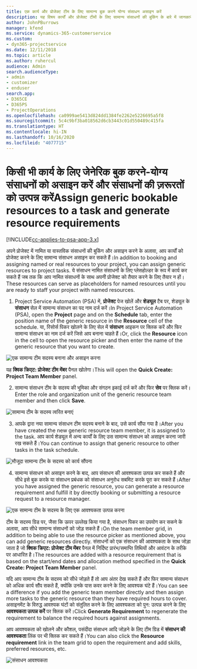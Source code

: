 ```yaml
---
title: एक कार्य और प्रोजेक्ट टीम के लिए सामान्य बुक करने योग्य संसाधन असाइन करें
description: यह विषय कार्यों और प्रोजेक्ट टीमों के लिए सामान्य संसाधनों की बुकिंग के बारे में जानकारी प्रदान करता है।
author: JohnPBurrows
manager: kfend
ms.service: dynamics-365-customerservice
ms.custom:
- dyn365-projectservice
ms.date: 12/11/2018
ms.topic: article
ms.author: ruhercul
audience: Admin
search.audienceType:
- admin
- customizer
- enduser
search.app:
- D365CE
- D365PS
- ProjectOperations
ms.openlocfilehash: ca0999ae5413d824dd1384fe2262e5226695a5f8
ms.sourcegitcommit: 5c4c9bf3ba018562d6cb3443c01d550489c415fa
ms.translationtype: HT
ms.contentlocale: hi-IN
ms.lasthandoff: 10/16/2020
ms.locfileid: "4077715"
---
```

# <a name="assign-generic-bookable-resources-to-a-task-and-generate-resource-requirements"></a><span data-ttu-id="ea291-103">किसी भी कार्य के लिए जेनेरिक बुक करने-योग्य संसाधनों को असाइन करें और संसाधनों की ज़रूरतों को उत्पन्न करें</span><span class="sxs-lookup"><span data-stu-id="ea291-103">Assign generic bookable resources to a task and generate resource requirements</span></span> 

[!INCLUDE[cc-applies-to-psa-app-3.x](../includes/cc-applies-to-psa-app-3x.md)]

<span data-ttu-id="ea291-104">अपने प्रोजेक्ट में नामित या वास्तविक संसाधनों की बुकिंग और असाइन करने के अलावा, आप कार्यों को प्रोजेक्ट करने के लिए सामान्य संसाधन असाइन कर सकते हैं।</span><span class="sxs-lookup"><span data-stu-id="ea291-104">In addition to booking and assigning named or real resources to your project, you can assign generic resources to project tasks.</span></span> <span data-ttu-id="ea291-105">ये संसाधन नामित संसाधनों के लिए प्लेसहोल्डर के रूप में कार्य कर सकते हैं जब तक कि आप नामित संसाधनों के साथ अपनी प्रोजेक्ट को तैयार करने के लिए तैयार न हों।</span><span class="sxs-lookup"><span data-stu-id="ea291-105">These resources can serve as placeholders for named resources until you are ready to staff your project with named resources.</span></span> 

1. <span data-ttu-id="ea291-106">Project Service Automation (PSA) में, **प्रोजेक्ट** पेज खोलें और **शेड्यूल** टैब पर, शेड्यूल के **संसाधन** सेल में सामान्य संसाधन का पद नाम दर्ज करें।</span><span class="sxs-lookup"><span data-stu-id="ea291-106">In Project Service Automation (PSA), open the **Project** page and on the **Schedule** tab, enter the position name of the generic resource in the **Resource** cell of the schedule.</span></span> <span data-ttu-id="ea291-107">या, रिसोर्स पिकर खोलने के लिए सेल में **संसाधन** आइकन पर क्लिक करें और फिर सामान्य संसाधन का नाम दर्ज करें जिसे आप बनाना चाहते हैं।</span><span class="sxs-lookup"><span data-stu-id="ea291-107">Or, click the **Resource** icon in the cell to open the resource picker and then enter the name of the generic resource that you want to create.</span></span>

![एक सामान्य टीम सदस्य बनाना और असाइन करना](media/RM-how-to-9.png)

<span data-ttu-id="ea291-109">यह **क्विक क्रिएट: प्रोजेक्ट टीम मेंबर** पैनल खोलेगा।</span><span class="sxs-lookup"><span data-stu-id="ea291-109">This will open the **Quick Create: Project Team Member** panel.</span></span> 

2. <span data-ttu-id="ea291-110">सामान्य संसाधन टीम के सदस्य की भूमिका और संगठन इकाई दर्ज करें और फिर **सेव** पर क्लिक करें।</span><span class="sxs-lookup"><span data-stu-id="ea291-110">Enter the role and organization unit of the generic resource team member and then click **Save**.</span></span>

![सामान्य टीम के सदस्य त्वरित बनाएं](media/RM-how-to-10.png)

3. <span data-ttu-id="ea291-112">आपके द्वारा नया सामान्य संसाधन टीम सदस्य बनाने के बाद, उसे कार्य सौंपा गया है।</span><span class="sxs-lookup"><span data-stu-id="ea291-112">After you have created the new generic resource team member, it is assigned to the task.</span></span> <span data-ttu-id="ea291-113">आप कार्य शेड्यूल में अन्य कार्यों के लिए उस सामान्य संसाधन को असाइन करना जारी रख सकते हैं।</span><span class="sxs-lookup"><span data-stu-id="ea291-113">You can continue to assign that generic resource to other tasks in the task schedule.</span></span>

![मौजूदा सामान्य टीम के सदस्य को कार्य सौंपना](media/RM-how-to-11.png)

4. <span data-ttu-id="ea291-115">सामान्य संसाधन को असाइन करने के बाद, आप संसाधन की आवश्यकता उत्पन्न कर सकते हैं और सीधे इसे बुक करके या संसाधन प्रबंधक को संसाधन अनुरोध सबमिट करके पूरा कर सकते हैं।</span><span class="sxs-lookup"><span data-stu-id="ea291-115">After you have assigned the generic resource, you can generate a resource requirement and fulfill it by directly booking or submitting a resource request to a resource manager.</span></span>

![एक सामान्य टीम के सदस्य के लिए एक आवश्यकता उत्पन्न करना](media/RM-how-to-12.png)

<span data-ttu-id="ea291-117">टीम के सदस्य ग्रिड पर, जैसा कि ऊपर उल्लेख किया गया है, संसाधन पिकर का उपयोग कर सकने के अलावा, आप सीधे सामान्य संसाधनों को जोड़ सकते हैं।</span><span class="sxs-lookup"><span data-stu-id="ea291-117">On the team member grid, in addition to being able to use the resource picker as mentioned above, you can add generic resources directly.</span></span> <span data-ttu-id="ea291-118">संसाधनों को एक संसाधन की आवश्यकता के साथ जोड़ा जाता है जो **क्विक क्रिएट: प्रोजेक्ट टीम मेंबर** पैनल में निर्दिष्ट प्रारंभ/समाप्ति तिथियों और आवंटन के तरीके पर आधारित है।</span><span class="sxs-lookup"><span data-stu-id="ea291-118">The resources are added with a resource requirement that is based on the start/end dates and allocation method specified in the **Quick Create: Project Team Member** panel.</span></span>

<span data-ttu-id="ea291-119">यदि आप सामान्य टीम के सदस्य को सीधे जोड़ते हैं तो आप अंतर देख सकते हैं और फिर सामान्य संसाधन को अधिक कार्य सौंप सकते हैं, क्योंकि उनके पास कवर करने के लिए आवश्यक घंटे हैं।</span><span class="sxs-lookup"><span data-stu-id="ea291-119">You can see a difference if you add the generic team member directly and then assign more tasks to the generic resource than they have required hours to cover.</span></span> <span data-ttu-id="ea291-120">असाइनमेंट के विरुद्ध आवश्यक घंटों को संतुलित करने के लिए आवश्यकता को पुन: उत्पन्न करने के लिए **आवश्यकता उत्पन्न करें** पर क्लिक करें।</span><span class="sxs-lookup"><span data-stu-id="ea291-120">Click **Generate Requirement** to regenerate the requirement to balance the required hours against assignments.</span></span>

<span data-ttu-id="ea291-121">आप आवश्यकता को खोलने और कौशल, पसंदीदा संसाधन आदि जोड़ने के लिए टीम ग्रिड में **संसाधन की आवश्यकता** लिंक पर भी क्लिक कर सकते हैं।</span><span class="sxs-lookup"><span data-stu-id="ea291-121">You can also click the **Resource requirement** link in the team grid to open the requirement and add skills, preferred resources, etc.</span></span>

![संसाधन आवश्यकता](media/RM-how-to-13.png)

